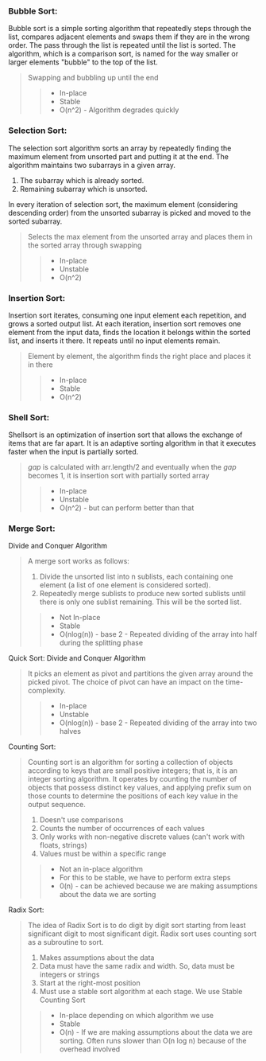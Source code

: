 ### Bubble Sort:
Bubble sort is a simple sorting algorithm that repeatedly steps through the list, compares adjacent elements and swaps them if they are in the wrong order. The pass through the list is repeated until the list is sorted. The algorithm, which is a comparison sort, is named for the way smaller or larger elements "bubble" to the top of the list.
> Swapping and bubbling up until the end
>> * In-place
>> * Stable
>> * O(n^2) - Algorithm degrades quickly

### Selection Sort:
The selection sort algorithm sorts an array by repeatedly finding the maximum element from unsorted part and putting it at the end. The algorithm maintains two subarrays in a given array. 
1. The subarray which is already sorted. 
2. Remaining subarray which is unsorted.

In every iteration of selection sort, the maximum element (considering descending order) from the unsorted subarray is picked and moved to the sorted subarray.
> Selects the max element from the unsorted array and places them in the sorted array through swapping
>> * In-place 
>> * Unstable 
>> * O(n^2)

### Insertion Sort:
Insertion sort iterates, consuming one input element each repetition, and grows a sorted output list. At each iteration, insertion sort removes one element from the input data, finds the location it belongs within the sorted list, and inserts it there. It repeats until no input elements remain.
> Element by element, the algorithm finds the right place and places it in there
>> * In-place 
>> * Stable 
>> * O(n^2) 

### Shell Sort:
Shellsort is an optimization of insertion sort that allows the exchange of items that are far apart. It is an adaptive sorting algorithm in that it executes faster when the input is partially sorted. 
> _gap_ is calculated with arr.length/2 and eventually when the _gap_ becomes 1, it is insertion sort with partially sorted array 
>> * In-place 
>> * Unstable 
>> * O(n^2) - but can perform better than that

### Merge Sort:
Divide and Conquer Algorithm
> A merge sort works as follows:
> 1. Divide the unsorted list into n sublists, each containing one element (a list of one element is considered sorted).
> 2. Repeatedly merge sublists to produce new sorted sublists until there is only one sublist remaining. This will be the sorted list.
>> * Not In-place
>> * Stable
>> * O(nlog(n)) - base 2 - Repeated dividing of the array into half during the splitting phase

Quick Sort:
Divide and Conquer Algorithm
> It picks an element as pivot and partitions the given array around the picked pivot. The choice of pivot can have an impact on the time-complexity.
>> * In-place
>> * Unstable
>> * O(nlog(n)) - base 2 - Repeated dividing of the array into two halves 

Counting Sort:
> Counting sort is an algorithm for sorting a collection of objects according to keys that are small positive integers; that is, it is an integer sorting algorithm. It operates by counting the number of objects that possess distinct key values, and applying prefix sum on those counts to determine the positions of each key value in the output sequence.
> 1. Doesn't use comparisons 
> 2. Counts the number of occurrences of each values 
> 3. Only works with non-negative discrete values (can't work with floats, strings)
> 4. Values must be within a specific range
>> * Not an in-place algorithm
>> * For this to be stable, we have to perform extra steps
>> * 0(n) - can be achieved because we are making assumptions about the data we are sorting

Radix Sort:
> The idea of Radix Sort is to do digit by digit sort starting from least significant digit to most significant digit. Radix sort uses counting sort as a subroutine to sort.
> 1. Makes assumptions about the data
> 2. Data must have the same radix and width. So, data must be integers or strings
> 3. Start at the right-most position
> 4. Must use a stable sort algorithm at each stage. We use Stable Counting Sort
>> * In-place depending on which algorithm we use
>> * Stable
>> * O(n) - If we are making assumptions about the data we are sorting. Often runs slower than O(n log n) because of the overhead involved
